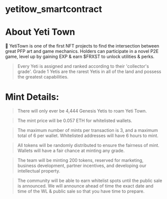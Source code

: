 # yetitow_smartcontract

# About Yeti Town

<aside>
🎨 YetiTown is one of the first NFT projects to find the intersection between great PFP art and game mechanics. Holders can participate in a novel P2E game, level up by gaining EXP & earn $FRXST to unlock utilities & perks. 

</aside>

> Every Yeti is assigned and ranked according to their 'collector's grade'. Grade 1 Yetis are the rarest Yetis in all of the land and possess the greatest capabilities.
> 

# Mint Details:

> There will only ever be 4,444 Genesis Yetis to roam Yeti Town.

> The mint price will be 0.057 ETH for whitelisted wallets. 

> The maximum number of mints per transaction is 3, and a maximum total of 6 per wallet. Whitelisted addresses will have 6 hours to mint. 

> All tokens will be randomly distributed to ensure the fairness of mint. Wallets will have a fair chance at minting any grade.

> The team will be minting 200 tokens, reserved for marketing, business development, partner incentives, and developing our intellectual property.

> The community will be able to earn whitelist spots until the public sale is announced. We will announce ahead of time the exact date and time of the WL & public sale so that you have time to prepare.
> 
